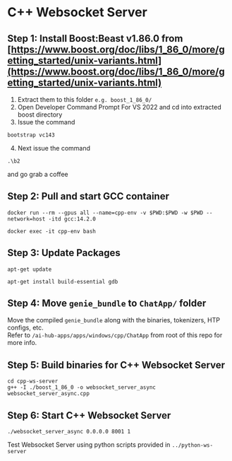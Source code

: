 # C++ Websocket Server

## Step 1: Install Boost:Beast v1.86.0 from [https://www.boost.org/doc/libs/1_86_0/more/getting_started/unix-variants.html](https://www.boost.org/doc/libs/1_86_0/more/getting_started/unix-variants.html)
1. Extract them to this folder `e.g. boost_1_86_0/`
2. Open Developer Command Prompt For VS 2022 and cd into extracted boost directory
3. Issue the command 
```
bootstrap vc143
```
4. Next issue the command 
```
.\b2
```
and go grab a coffee

## Step 2: Pull and start GCC container
```
docker run --rm --gpus all --name=cpp-env -v $PWD:$PWD -w $PWD --network=host -itd gcc:14.2.0
```
```
docker exec -it cpp-env bash
```

## Step 3: Update Packages
```
apt-get update
```
```
apt-get install build-essential gdb
```

## Step 4: Move `genie_bundle` to `ChatApp/` folder
Move the compiled `genie_bundle` along with the binaries, tokenizers, HTP configs, etc.\
Refer to `/ai-hub-apps/apps/windows/cpp/ChatApp` from root of this repo for more info.

## Step 5: Build binaries for C++ Websocket Server
```
cd cpp-ws-server
g++ -I ./boost_1_86_0 -o websocket_server_async websocket_server_async.cpp
```

## Step 6: Start C++ Websocket Server
```
./websocket_server_async 0.0.0.0 8001 1
```
Test Websocket Server using python scripts provided in `../python-ws-server` 